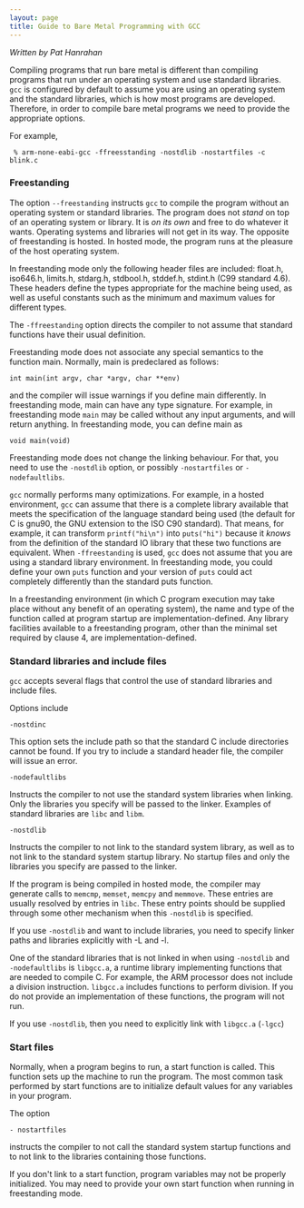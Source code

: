 ```yaml
---
layout: page
title: Guide to Bare Metal Programming with GCC
---
```


*Written by Pat Hanrahan*

Compiling programs that run bare metal is different than compiling
programs that run under an operating system and use
standard libraries. `gcc` is configured by default to
assume you are using an operating system and the standard libraries,
which is how most programs are developed. 
Therefore, in order to compile bare metal programs
we need to provide the appropriate options.

For example,

     % arm-none-eabi-gcc -ffreesstanding -nostdlib -nostartfiles -c blink.c

### Freestanding

The option `--freestanding` instructs `gcc` to compile
the program without an operating system or standard libraries.
The program does not *stand* on top of an operating system or library.
It is *on its own* and free to do whatever it wants.
Operating systems and libraries will not get in its way.
The opposite of freestanding is hosted.
In hosted mode, the program runs at the pleasure of the host operating system.

In freestanding mode only the following header files
are included: float.h, iso646.h, limits.h, stdarg.h, 
stdbool.h, stddef.h, stdint.h (C99 standard 4.6).
These headers define the types appropriate for the machine
being used, as well as useful constants such as
the minimum and maximum values for different types.

The `-ffreestanding` option directs the compiler to not assume that
standard functions have their usual definition. 

Freestanding mode does not associate any special semantics to the function main.
Normally, main is predeclared as follows:

    int main(int argv, char *argv, char **env)

and the compiler will issue warnings if you define main differently.
In freestanding mode, main can have any type signature.
For example, in freestanding mode `main` may be called
without any input arguments, and will return anything.
In freestanding mode, you can define main as

    void main(void)
    
Freestanding mode does not change the linking behaviour.
For that, you need to use the `-nostdlib` option, 
or possibly `-nostartfiles` or `-nodefaultlibs`.

`gcc` normally performs many optimizations.
For example, in a hosted environment,
`gcc` can assume that there is a complete library available 
that meets the specification of the language standard being used 
(the default for C is gnu90, the GNU extension to the ISO C90 standard).
That means, for example, it can transform `printf("hi\n")` into `puts("hi")`
because it *knows* from the definition of the
standard IO library that these two functions are equivalent.
When `-ffreestanding` is used, `gcc` does not assume
that you are using a standard library environment.
In freestanding mode, you could define your own `puts`
function and your version of `puts` 
could act completely differently than
the standard puts function.

In a freestanding environment 
(in which C program execution may take place 
without any benefit of an operating system),
the name and type of the function called 
at program startup are implementation-defined.
Any library facilities available to a freestanding program,
other than the minimal set required by clause 4, are implementation-defined.

### Standard libraries and include files

`gcc` accepts several flags that control the use of standard
libraries and include files.

Options include

    -nostdinc 
   
This option sets the include path so that the 
standard C include directories cannot be found.
If you try to include a standard header file,
the compiler will issue an error.

    -nodefaultlibs

Instructs the compiler to not use the standard system libraries when linking. 
Only the libraries you specify will be passed to the linker.
Examples of standard libraries are `libc` and `libm`.

    -nostdlib

Instructs the compiler to not link to the standard system library,
as well as to not link to the standard system startup library. 
No startup files and only the libraries you specify are passed to the linker.

If the program is being compiled in hosted mode,
the compiler may generate calls to `memcmp`, `memset`, `memcpy` and `memmove`.
These entries are usually resolved by entries in `libc`.
These entry points should be supplied through some other mechanism 
when this `-nostdlib` is specified.

If you use `-nostdlib` and want to include libraries,
you need to specify linker paths and libraries explicitly with -L and -l.

One of the standard libraries that is not linked in when
using `-nostdlib` and `-nodefaultlibs`
is `libgcc.a`, a runtime library implementing 
functions that are needed to compile C.
For example, the ARM processor does not include a division instruction. 
`libgcc.a` includes functions to perform division.
If you do not provide an implementation of these functions,
the program will not run.

If you use `-nostdlib`, 
then you need to explicitly link with `libgcc.a` (`-lgcc`)

### Start files

Normally, when a program begins to run,
a start function is called.
This function sets up the machine to run the program.
The most common task performed by start functions are
to initialize default values for any variables in your program.

The option

    - nostartfiles

instructs the compiler to not call the 
standard system startup functions and to not link to the
libraries containing those functions.

If you don't link to a start function,
program variables may not be properly initialized.
You may need to provide your own start function
when running in freestanding mode.

